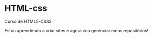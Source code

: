 # HTML-css
 Curso de HTML5-CSS3

Estou aprendendo a criar sites e agora vou gerenciar meus repositórios!